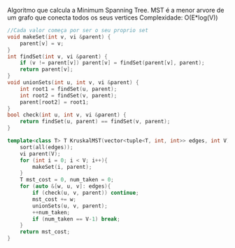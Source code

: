 Algoritmo que calcula a Minimum Spanning Tree. MST é a menor arvore de um grafo que conecta todos os seus vertices
Complexidade: O(E*log(V))
```c++
//Cada valor começa por ser o seu proprio set
void makeSet(int v, vi &parent) {
	parent[v] = v;
}
int findSet(int v, vi &parent) {
	if (v != parent[v]) parent[v] = findSet(parent[v], parent);	
	return parent[v];
}
void unionSets(int u, int v, vi &parent) {
	int root1 = findSet(u, parent);
	int root2 = findSet(v, parent);
	parent[root2] = root1;
}
bool check(int u, int v, vi &parent) {
	return findSet(u, parent) == findSet(v, parent);
}

template<class T> T KruskalMST(vector<tuple<T, int, int>> edges, int V){
	sort(all(edges));
	vi parent(V);
	for (int i = 0; i < V; i++){
		makeSet(i, parent);
	}
	T mst_cost = 0, num_taken = 0;
	for (auto &[w, u, v]: edges){
		if (check(u, v, parent)) continue;
		mst_cost += w;
		unionSets(u, v, parent);
		++num_taken;
		if (num_taken == V-1) break;
	}
	return mst_cost;
}
```
